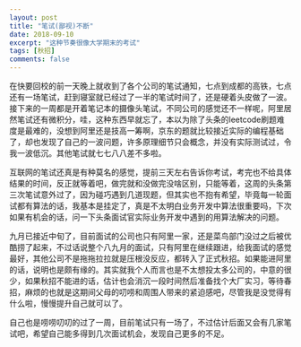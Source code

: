 ```yaml
---
layout: post
title: "笔试(鄙视)不断"
date: 2018-09-10
excerpt: "这种节奏很像大学期末的考试"
tags: [秋招]
comments: false
---
```


在快要回校的前一天晚上就收到了各个公司的笔试通知，七点到成都的高铁，七点还有一场笔试，赶到寝室就已经过了一半的笔试时间了，还是硬着头皮做了一波。接下来的一周都是开着笔记本的摄像头笔试，不同公司的感觉还不一样呢，阿里居然笔试还有微积分，哇，这种东西早就忘了，本以为除了头条的leetcode刷题难度是最难的，没想到阿里还是技高一筹啊，京东的题就比较接近实际的编程基础了，却也发现了自己的一波问题，许多原理细节只会概念，并没有实际测试过，令我一波低沉。其他笔试就七七八八差不多啦。

互联网的笔试还真是有种莫名的感觉，提前三天左右告诉你考试，考完也不给具体结果的时间，反正就等着吧，做完就和没做完没啥区别，只能等着，这周的头条第三次笔试意外过了，因为碰巧遇到几道现题，但其实也不抱有希望，毕竟每一轮面试都有算法的话，我基本是挂定了，真是不太明白业务开发中算法很重要吗，下次如果有机会的话，问一下头条面试官实际业务开发中遇到的用算法解决的问题。

九月已接近中旬了，目前面试的公司也只有阿里一家，还是菜鸟部门没过之后被优酷捞了起来，不过话说整个八九月的面试，只有阿里在继续跟进，给我面试的感觉最好，其他公司不是拖拖拉拉就是压根没反应，都转入了正式秋招。如果能进阿里的话，说明也是颇有缘的。其实就我个人而言也是不太想投太多公司的，中意的很少，如果秋招不能进的话，估计也会消沉一段时间然后准备找个大厂实习，等待春招，麻烦的也就是这期间父母的叨唠和周围人带来的紧迫感吧，尽管我是没觉得有什么啦，慢慢提升自己就可以了。

自己也是唠唠叨叨的过了一周，目前笔试只有一场了，不过估计后面又会有几家笔试吧，希望自己能多得到几次面试机会，发现自己更多的不足。
